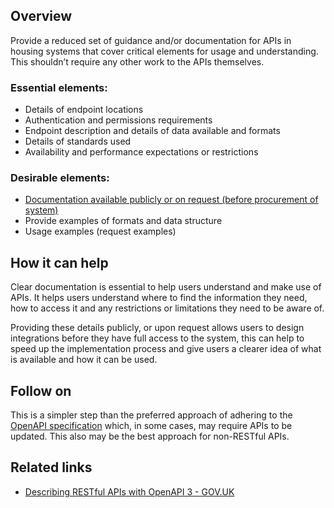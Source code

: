 ## Overview

Provide a reduced set of guidance and/or documentation for APIs in housing systems that cover critical elements for usage and understanding. This shouldn’t require any other work to the APIs themselves.

### Essential elements:

* Details of endpoint locations  
* Authentication and permissions requirements  
* Endpoint description and details of data available and formats  
* Details of standards used  
* Availability and performance expectations or restrictions

### Desirable elements:

* [Documentation available publicly or on request (before procurement of system)](/procurement/open-documentation/)  
* Provide examples of formats and data structure  
* Usage examples (request examples)

## How it can help

Clear documentation is essential to help users understand and make use of APIs. It helps users understand where to find the information they need, how to access it and any restrictions or limitations they need to be aware of. 

Providing these details publicly, or upon request allows users to design integrations before they have full access to the system, this can help to speed up the implementation process and give users a clearer idea of what is available and how it can be used.

## Follow on

This is a simpler step than the preferred approach of adhering to the [OpenAPI specification](/procurement/open-api/) which, in some cases, may require APIs to be updated. This also may be the best approach for non-RESTful APIs.

## Related links

* [Describing RESTful APIs with OpenAPI 3 \- GOV.UK](https://www.gov.uk/government/publications/recommended-open-standards-for-government/describing-restful-apis-with-openapi-3)